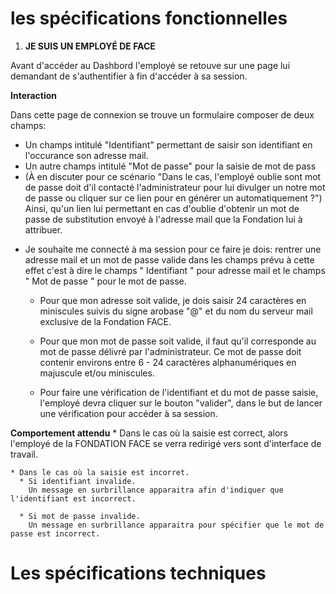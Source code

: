 # les spécifications fonctionnelles

1. __JE SUIS UN EMPLOYÉ DE FACE__

  Avant d'accéder au Dashbord l'employé se retouve sur une page lui demandant de s'authentifier à fin d'accéder à sa session.

  __Interaction__

  Dans cette page de connexion se trouve un formulaire  composer de deux champs:
  - Un champs intitulé "Identifiant" permettant de saisir son identifiant en l'occurance son adresse mail.
  - Un autre champs intitulé "Mot de passe" pour la saisie de mot de pass
  - (À en discuter pour ce scénario "Dans le cas, l'employé oublie sont mot de passe doit d'il contacté l'administrateur pour lui divulger un notre mot de passe ou cliquer sur ce lien pour en générer un automatiquement ?")
  Ainsi, qu'un lien lui permettant en cas d'oublie d'obtenir un mot de passe de substitution envoyé à l'adresse mail que la Fondation lui à attribuer.

  * Je souhaite me connecté à ma session pour ce faire je dois:
  rentrer une adresse mail et un mot de passe valide dans les champs prévu à cette effet c'est à dire le champs " Identifiant " pour adresse mail et le champs " Mot de passe " pour le mot de passe.

    * Pour que mon adresse soit valide, je dois saisir 24 caractères en miniscules suivis du signe arobase "@" et du nom du serveur mail exclusive de la Fondation FACE.

    * Pour que mon mot de passe soit valide, il faut qu'il corresponde au mot de passe délivré par l'administrateur. Ce mot de passe doit contenir environs entre 6 - 24 caractères alphanumériques en majuscule et/ou miniscules.

    * Pour faire une vérification de l'identifiant et du mot de passe saisie, l'employé devra cliquer sur le bouton "valider", dans le but de lancer une vérification pour accéder à sa session.

  __Comportement attendu__
    * Dans le cas où la saisie est correct, alors l'employé de la FONDATION FACE se verra redirigé vers sont d'interface de travail.

    * Dans le cas où la saisie est incorret.
      * Si identifiant invalide.
        Un message en surbrillance apparaitra afin d'indiquer que l'identifiant est incorrect.

      * Si mot de passe invalide.
        Un message en surbrillance apparaitra pour spécifier que le mot de passe est incorrect.

# Les spécifications techniques
